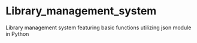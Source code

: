 # Library_management_system
Library management system featuring basic functions utilizing json module in Python
